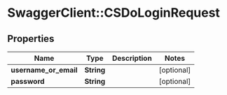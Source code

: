 # SwaggerClient::CSDoLoginRequest

## Properties
Name | Type | Description | Notes
------------ | ------------- | ------------- | -------------
**username_or_email** | **String** |  | [optional] 
**password** | **String** |  | [optional] 



